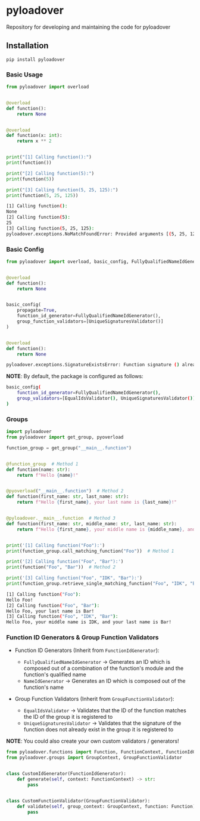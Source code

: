 # pyloadover

Repository for developing and maintaining the code for pyloadover

## Installation

```shell
pip install pyloadover
```

### Basic Usage

```python
from pyloadover import overload


@overload
def function():
    return None


@overload
def function(x: int):
    return x ** 2


print("[1] Calling function():")
print(function())

print("[2] Calling function(5):")
print(function(5))

print("[3] Calling function(5, 25, 125):")
print(function(5, 25, 125))
```

```bash
[1] Calling function():
None
[2] Calling function(5):
25
[3] Calling function(5, 25, 125):
pyloadover.exceptions.NoMatchFoundError: Provided arguments [(5, 25, 125), {}] do not match any signature in group '__main__.function'
```

### Basic Config

```python
from pyloadover import overload, basic_config, FullyQualifiedNameIdGenerator, UniqueSignaturesValidator


@overload
def function():
    return None


basic_config(
    propagate=True,
    function_id_generator=FullyQualifiedNameIdGenerator(),
    group_function_validators=[UniqueSignaturesValidator()]
)


@overload
def function():
    return None
```

```bash
pyloadover.exceptions.SignatureExistsError: Function signature () already exists in group '__main__.function'
```

__NOTE__: By default, the package is configured as follows:

```bash
basic_config(
    function_id_generator=FullyQualifiedNameIdGenerator(),
    group_validators=[EqualIdsValidator(), UniqueSignaturesValidator()]
)
```

### Groups

```python
import pyloadover
from pyloadover import get_group, pyoverload

function_group = get_group("__main__.function")


@function_group  # Method 1
def function(name: str):
    return f"Hello {name}!"


@pyoverload("__main__.function")  # Method 2
def function(first_name: str, last_name: str):
    return f"Hello {first_name}, your last name is {last_name}!"


@pyloadover.__main__.function  # Method 3
def function(first_name: str, middle_name: str, last_name: str):
    return f"Hello {first_name}, your middle name is {middle_name}, and your last name is {last_name}!"


print('[1] Calling function("Foo"):')
print(function_group.call_matching_function("Foo"))  # Method 1

print('[2] Calling function("Foo", "Bar"):')
print(function("Foo", "Bar"))  # Method 2

print('[3] Calling function("Foo", "IDK", "Bar"):')
print(function_group.retrieve_single_matching_function("Foo", "IDK", "Bar")("Foo", "IDK", "Bar"))  # Method 3
```

```bash
[1] Calling function("Foo"):
Hello Foo!
[2] Calling function("Foo", "Bar"):
Hello Foo, your last name is Bar!
[3] Calling function("Foo", "IDK", "Bar"):
Hello Foo, your middle name is IDK, and your last name is Bar!
```

### Function ID Generators & Group Function Validators

* Function ID Generators (Inherit from `FunctionIdGenerator`):
    * `FullyQualifiedNameIdGenerator` -> Generates an ID which is composed out of a combination of the function's module
      and the function's qualified name
    * `NameIdGenerator` -> Generates an ID which is composed out of the function's name

* Group Function Validators (Inherit from `GroupFunctionValidator`):
    * `EqualIdsValidator` -> Validates that the ID of the function matches the ID of the group it is registered to
    * `UniqueSignaturesValidator` -> Validates that the signature of the function does not already exist in the group it
      is registered to

__NOTE__: You could also create your own custom validators / generators!

```python
from pyloadover.functions import Function, FunctionContext, FunctionIdGenerator
from pyloadover.groups import GroupContext, GroupFunctionValidator


class CustomIdGenerator(FunctionIdGenerator):
    def generate(self, context: FunctionContext) -> str:
        pass


class CustomFunctionValidator(GroupFunctionValidator):
    def validate(self, group_context: GroupContext, function: Function):
        pass
```